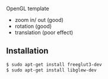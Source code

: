 OpenGL template
* zoom in/ out  (good)
* rotation      (good)
* translation   (poor effect)

## Installation
```bash
$ sudo apt-get install freeglut3-dev
$ sudo apt-get install libglew-dev
```
